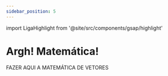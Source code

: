 ```yaml
---
sidebar_position: 5
---
```

import LigaHighlight from '@site/src/components/gsap/highlight'

# Argh! Matemática!
<LigaHighlight />

FAZER AQUI A MATEMÁTICA DE VETORES